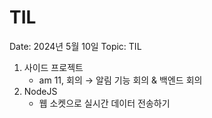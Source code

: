 # TIL

Date: 2024년 5월 10일
Topic: TIL

1. 사이드 프로젝트
    - am 11, 회의 → 알림 기능 회의 & 백엔드 회의
2. NodeJS
    - 웹 소켓으로 실시간 데이터 전송하기